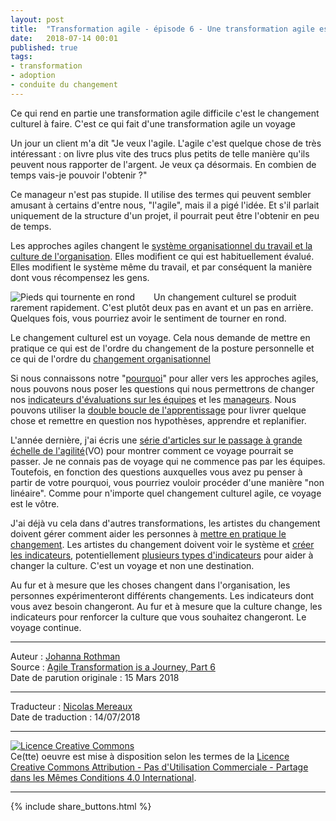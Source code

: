```yaml
---
layout: post
title:  "Transformation agile - épisode 6 - Une transformation agile est un voyage"
date:   2018-07-14 00:01
published: true
tags:
- transformation
- adoption
- conduite du changement
---
```


Ce qui rend en partie une transformation agile difficile c'est le changement culturel à faire. C'est ce qui fait d'une transformation agile un voyage

Un jour un client m'a dit "Je veux l'agile. L'agile c'est quelque chose de très intéressant : on livre plus vite des trucs plus petits de telle manière qu'ils peuvent nous rapporter de l'argent. Je veux ça désormais. En combien de temps vais-je pouvoir l'obtenir ?"

Ce manageur n'est pas stupide. Il utilise des termes qui peuvent sembler amusant à certains d'entre nous, "l'agile", mais il a pigé l'idée. Et s'il parlait uniquement de la structure d'un projet, il pourrait peut être l'obtenir en peu de temps.

Les approches agiles changent le [système organisationnel du travail et la culture de l'organisation](http://www.les-traducteurs-agiles.org/2018/05/02/transformation-agile-systeme-et-culture.html). Elles modifient ce qui est habituellement évalué. Elles modifient le système même du travail, et par conséquent la manière dont vous récompensez les gens.

<div align="left" style="float:left; padding-right:30px" >
  <img title="Pieds qui tournente en rond" src="{{ site.url }}assets/johanna/footprints.jpg" />
</div>

Un changement culturel se produit rarement rapidement. C'est plutôt deux pas en avant et un pas en arrière. Quelques fois, vous pourriez avoir le sentiment de tourner en rond.

Le changement culturel est un voyage. Cela nous demande de mettre en pratique ce qui est de l'ordre du changement de la posture personnelle et ce qui de l'ordre du [changement organisationnel](http://www.les-traducteurs-agiles.org/2018/04/12/transformation-agile-mettre-en-pratique-le-changement.html)

Si nous connaissons notre "[pourquoi](http://www.les-traducteurs-agiles.org/2018/04/05/transformation-agile-pourquoi.html)" pour aller vers les approches agiles, nous pouvons nous poser les questions qui nous permettrons de changer nos [indicateurs d'évaluations sur les équipes](http://www.les-traducteurs-agiles.org/2018/05/24/transformation-agile-indicateurs-organisationnels-possibles.html) et les [manageurs](http://www.les-traducteurs-agiles.org/2018/06/26/transformation-agile-episode-5-quelques-indicateurs-organisationnels-possibles-de-plus.html). Nous pouvons utiliser la [double boucle de l'apprentissage](http://www.les-traducteurs-agiles.org/2018/04/12/transformation-agile-mettre-en-pratique-le-changement.html) pour livrer quelque chose et remettre en question nos hypothèses, apprendre et replanifier.

L'année dernière, j'ai écris une [série d'articles sur le passage à grande échelle de l'agilité](https://www.jrothman.com/mpd/agile/2017/06/defining-scaling-agile-part-6-creating-the-agile-organization/)(VO) pour montrer comment ce voyage pourrait se passer. Je ne connais pas de voyage qui ne commence pas par les équipes. Toutefois, en fonction des questions auxquelles vous avez pu penser à partir de votre pourquoi, vous pourriez vouloir procéder d'une manière "non linéaire". Comme pour n'importe quel changement culturel agile, ce voyage est le vôtre.

J'ai déjà vu cela dans d'autres transformations, les artistes du changement doivent gérer comment aider les personnes à [mettre en pratique le changement](http://www.les-traducteurs-agiles.org/2018/04/12/transformation-agile-mettre-en-pratique-le-changement.html). Les artistes du changement doivent voir le système et [créer les indicateurs](http://www.les-traducteurs-agiles.org/2018/05/24/transformation-agile-indicateurs-organisationnels-possibles.html), potentiellement [plusieurs types d'indicateurs](http://www.les-traducteurs-agiles.org/2018/06/26/transformation-agile-episode-5-quelques-indicateurs-organisationnels-possibles-de-plus.html) pour aider à changer la culture. C'est un voyage et non une destination.

Au fur et à mesure que les choses changent dans l'organisation, les personnes expérimenteront différents changements. Les indicateurs dont vous avez besoin changeront. Au fur et à mesure que la culture change, les indicateurs pour renforcer la culture que vous souhaitez changeront. Le voyage continue.

---
Auteur : [Johanna Rothman](https://www.createadaptablelife.com/about)  
Source : [Agile Transformation is a Journey, Part 6](https://www.jrothman.com/mpd/agile/2018/03/agile-transformation-is-a-journey-part-6/)  
Date de parution originale : 15 Mars 2018  

---
Traducteur : [Nicolas Mereaux](http://www.les-traducteurs-agiles.org/traducteurs/)  
Date de traduction : 14/07/2018  

---

<a rel="license" href="http://creativecommons.org/licenses/by-nc-sa/4.0/"><img alt="Licence Creative Commons" style="border-width:0" src="http://i.creativecommons.org/l/by-nc-sa/4.0/88x31.png" /></a><br />Ce(tte) oeuvre est mise à disposition selon les termes de la <a rel="license" href="http://creativecommons.org/licenses/by-nc-sa/4.0/">Licence Creative Commons Attribution - Pas d'Utilisation Commerciale - Partage dans les Mêmes Conditions 4.0 International</a>.

---

{% include share_buttons.html %}
